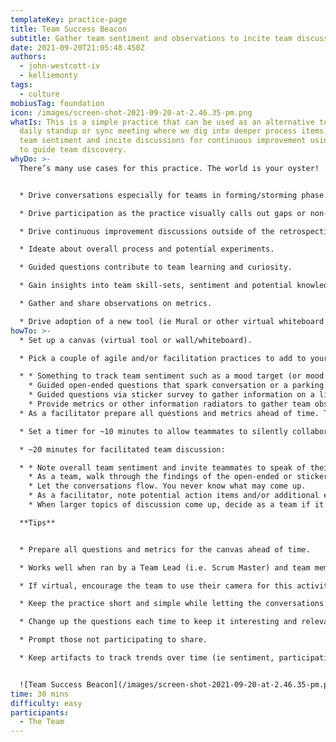```yaml
---
templateKey: practice-page
title: Team Success Beacon
subtitle: Gather team sentiment and observations to incite team discussions
date: 2021-09-20T21:05:48.450Z
authors:
  - john-westcott-iv
  - kelliemonty
tags:
  - culture
mobiusTag: foundation
icon: /images/screen-shot-2021-09-20-at-2.46.35-pm.png
whatIs: This is a simple practice that can be used as an alternative to the
  daily standup or sync meeting where we dig into deeper process items, gather
  team sentiment and incite discussions for continuous improvement using prompts
  to guide team discovery.
whyDo: >-
  There’s many use cases for this practice. The world is your oyster!


  * Drive conversations especially for teams in forming/storming phase or new to agile.

  * Drive participation as the practice visually calls out gaps or non-participation.

  * Drive continuous improvement discussions outside of the retrospective cadence.

  * Ideate about overall process and potential experiments.

  * Guided questions contribute to team learning and curiosity.

  * Gain insights into team skill-sets, sentiment and potential knowledge gaps.

  * Gather and share observations on metrics.

  * Drive adoption of a new tool (ie Mural or other virtual whiteboard tool).
howTo: >-
  * Set up a canvas (virtual tool or wall/whiteboard).

  * Pick a couple of agile and/or facilitation practices to add to your canvas. Some examples include:

  * * Something to track team sentiment such as a mood target (or mood marbles).
    * Guided open-ended questions that spark conversation or a parking lot for open topics.
    * Guided questions via sticker survey to gather information on a likert scale.
    * Provide metrics or other information radiators to gather team observations.
  * As a facilitator prepare all questions and metrics ahead of time. Think about areas of continuous improvement opportunities and use prompts to guide team discovery.

  * Set a timer for ~10 minutes to allow teammates to silently collaborate.

  * ~20 minutes for facilitated team discussion:

  * * Note overall team sentiment and invite teammates to speak of their personal sentiment.
    * As a team, walk through the findings of the open-ended or sticker survey questions.
    * Let the conversations flow. You never know what may come up.
    * As a facilitator, note potential action items and/or additional experiments to try.
    * When larger topics of discussion come up, decide as a team if it should be moved to a team parking lot to discuss at a further date.

  **Tips**


  * Prepare all questions and metrics for the canvas ahead of time.

  * Works well when ran by a Team Lead (i.e. Scrum Master) and team member (i.e. Architect or Developer) together.

  * If virtual, encourage the team to use their camera for this activity.

  * Keep the practice short and simple while letting the conversations flow organically.

  * Change up the questions each time to keep it interesting and relevant to improvement and uncovering new things.

  * Prompt those not participating to share.

  * Keep artifacts to track trends over time (ie sentiment, participation, metrics).


  ![Team Success Beacon](/images/screen-shot-2021-09-20-at-2.46.35-pm.png "Team Success Beacon")
time: 30 mins
difficulty: easy
participants:
  - The Team
---
```

